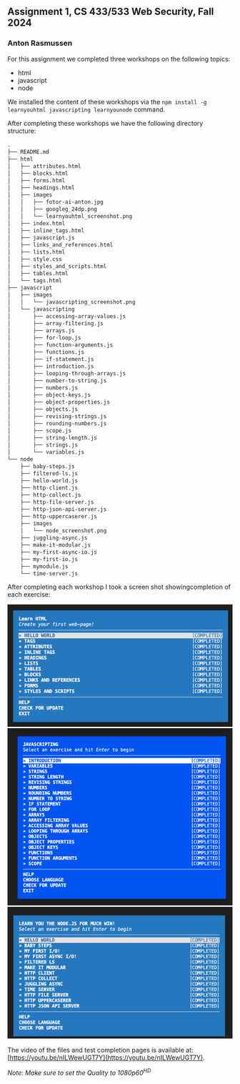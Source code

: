 ## Assignment 1, CS 433/533 Web Security, Fall 2024 
### Anton Rasmussen

For this assignment we completed three workshops on the following topics:
- html 
- javascript
- node

We installed the content of these workshops via the `npm install -g learnyouhtml javascripting learnyounode` command.

After completing these workshops we have the following directory structure:

```
.
├── README.md
├── html
│   ├── attributes.html
│   ├── blocks.html
│   ├── forms.html
│   ├── headings.html
│   ├── images
│   │   ├── fotor-ai-anton.jpg
│   │   ├── googleg_24dp.png
│   │   └── learnyouhtml_screenshot.png
│   ├── index.html
│   ├── inline_tags.html
│   ├── javascript.js
│   ├── links_and_references.html
│   ├── lists.html
│   ├── style.css
│   ├── styles_and_scripts.html
│   ├── tables.html
│   └── tags.html
├── javascript
│   ├── images
│   │   └── javascripting_screenshot.png
│   └── javascripting
│       ├── accessing-array-values.js
│       ├── array-filtering.js
│       ├── arrays.js
│       ├── for-loop.js
│       ├── function-arguments.js
│       ├── functions.js
│       ├── if-statement.js
│       ├── introduction.js
│       ├── looping-through-arrays.js
│       ├── number-to-string.js
│       ├── numbers.js
│       ├── object-keys.js
│       ├── object-properties.js
│       ├── objects.js
│       ├── revising-strings.js
│       ├── rounding-numbers.js
│       ├── scope.js
│       ├── string-length.js
│       ├── strings.js
│       └── variables.js
└── node
    ├── baby-steps.js
    ├── filtered-ls.js
    ├── hello-world.js
    ├── http-client.js
    ├── http-collect.js
    ├── http-file-server.js
    ├── http-json-api-server.js
    ├── http-uppercaserer.js
    ├── images
    │   └── node_screenshot.png
    ├── juggling-async.js
    ├── make-it-modular.js
    ├── my-first-async-io.js
    ├── my-first-io.js
    ├── mymodule.js
    └── time-server.js
```
After completing each workshop I took a screen shot showingcompletion of each exercise:

<img src="./html/images/learnyouhtml_screenshot.png" width="700">
<img src="./javascript/images/javascripting_screenshot.png" width="700">
<img src="./node/images/node_screenshot.png" width="700">

The video of the files and test completion pages is available at: [https://youtu.be/nILWewUGT7Y](https://youtu.be/nILWewUGT7Y).

<em>Note: Make sure to set the Quality to 1080p60<sup>HD</sup></em>